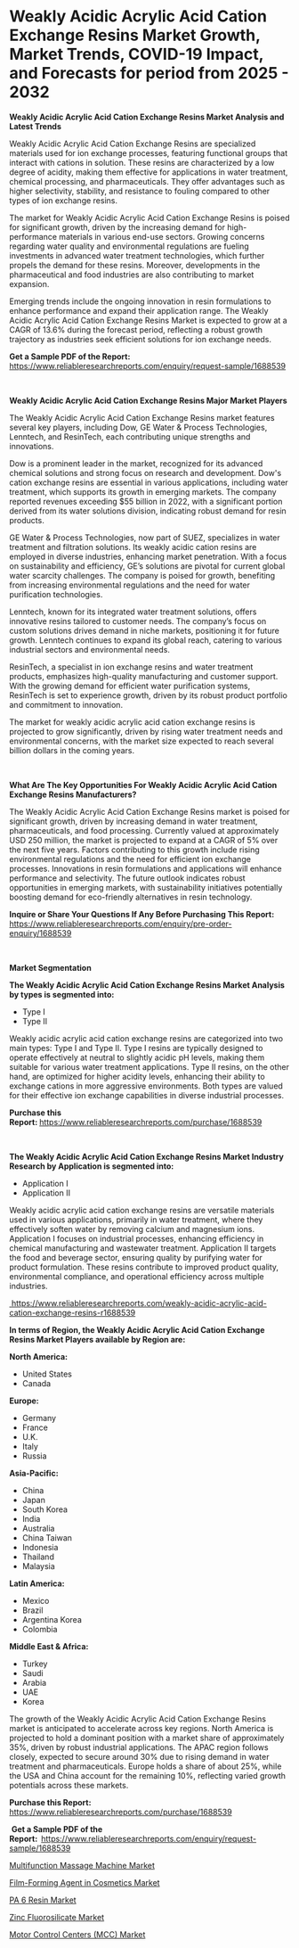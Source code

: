 <p><h1>Weakly Acidic Acrylic Acid Cation Exchange Resins Market Growth, Market Trends, COVID-19 Impact, and Forecasts for period from 2025 - 2032</h1></p><p><strong>Weakly Acidic Acrylic Acid Cation Exchange Resins Market Analysis and Latest Trends</strong></p>
<p><p>Weakly Acidic Acrylic Acid Cation Exchange Resins are specialized materials used for ion exchange processes, featuring functional groups that interact with cations in solution. These resins are characterized by a low degree of acidity, making them effective for applications in water treatment, chemical processing, and pharmaceuticals. They offer advantages such as higher selectivity, stability, and resistance to fouling compared to other types of ion exchange resins.</p><p>The market for Weakly Acidic Acrylic Acid Cation Exchange Resins is poised for significant growth, driven by the increasing demand for high-performance materials in various end-use sectors. Growing concerns regarding water quality and environmental regulations are fueling investments in advanced water treatment technologies, which further propels the demand for these resins. Moreover, developments in the pharmaceutical and food industries are also contributing to market expansion.</p><p>Emerging trends include the ongoing innovation in resin formulations to enhance performance and expand their application range. The Weakly Acidic Acrylic Acid Cation Exchange Resins Market is expected to grow at a CAGR of 13.6% during the forecast period, reflecting a robust growth trajectory as industries seek efficient solutions for ion exchange needs.</p></p>
<p><strong>Get a Sample PDF of the Report:&nbsp;</strong> <a href="https://www.reliableresearchreports.com/enquiry/request-sample/1688539?utm_campaign=31&utm_medium=2&utm_source=Github&utm_content=ia&utm_term=06012025&utm_id=weakly-acidic-acrylic-acid-cation-exchange-resins">https://www.reliableresearchreports.com/enquiry/request-sample/1688539</a></p>
<p>&nbsp;</p>
<p><strong>Weakly Acidic Acrylic Acid Cation Exchange Resins Major Market Players</strong></p>
<p><p>The Weakly Acidic Acrylic Acid Cation Exchange Resins market features several key players, including Dow, GE Water & Process Technologies, Lenntech, and ResinTech, each contributing unique strengths and innovations.</p><p>Dow is a prominent leader in the market, recognized for its advanced chemical solutions and strong focus on research and development. Dow's cation exchange resins are essential in various applications, including water treatment, which supports its growth in emerging markets. The company reported revenues exceeding $55 billion in 2022, with a significant portion derived from its water solutions division, indicating robust demand for resin products.</p><p>GE Water & Process Technologies, now part of SUEZ, specializes in water treatment and filtration solutions. Its weakly acidic cation resins are employed in diverse industries, enhancing market penetration. With a focus on sustainability and efficiency, GE’s solutions are pivotal for current global water scarcity challenges. The company is poised for growth, benefiting from increasing environmental regulations and the need for water purification technologies.</p><p>Lenntech, known for its integrated water treatment solutions, offers innovative resins tailored to customer needs. The company’s focus on custom solutions drives demand in niche markets, positioning it for future growth. Lenntech continues to expand its global reach, catering to various industrial sectors and environmental needs.</p><p>ResinTech, a specialist in ion exchange resins and water treatment products, emphasizes high-quality manufacturing and customer support. With the growing demand for efficient water purification systems, ResinTech is set to experience growth, driven by its robust product portfolio and commitment to innovation.</p><p>The market for weakly acidic acrylic acid cation exchange resins is projected to grow significantly, driven by rising water treatment needs and environmental concerns, with the market size expected to reach several billion dollars in the coming years.</p></p>
<p>&nbsp;</p>
<p><strong>What Are The Key Opportunities For Weakly Acidic Acrylic Acid Cation Exchange Resins Manufacturers?</strong></p>
<p><p>The Weakly Acidic Acrylic Acid Cation Exchange Resins market is poised for significant growth, driven by increasing demand in water treatment, pharmaceuticals, and food processing. Currently valued at approximately USD 250 million, the market is projected to expand at a CAGR of 5% over the next five years. Factors contributing to this growth include rising environmental regulations and the need for efficient ion exchange processes. Innovations in resin formulations and applications will enhance performance and selectivity. The future outlook indicates robust opportunities in emerging markets, with sustainability initiatives potentially boosting demand for eco-friendly alternatives in resin technology.</p></p>
<p><strong>Inquire or Share Your Questions If Any Before Purchasing This Report:</strong> <a href="https://www.reliableresearchreports.com/enquiry/pre-order-enquiry/1688539?utm_campaign=31&utm_medium=2&utm_source=Github&utm_content=ia&utm_term=06012025&utm_id=weakly-acidic-acrylic-acid-cation-exchange-resins">https://www.reliableresearchreports.com/enquiry/pre-order-enquiry/1688539</a></p>
<p>&nbsp;</p>
<p><strong>Market Segmentation</strong></p>
<p><strong>The Weakly Acidic Acrylic Acid Cation Exchange Resins Market Analysis by types is segmented into:</strong></p>
<p><ul><li>Type I</li><li>Type II</li></ul></p>
<p><p>Weakly acidic acrylic acid cation exchange resins are categorized into two main types: Type I and Type II. Type I resins are typically designed to operate effectively at neutral to slightly acidic pH levels, making them suitable for various water treatment applications. Type II resins, on the other hand, are optimized for higher acidity levels, enhancing their ability to exchange cations in more aggressive environments. Both types are valued for their effective ion exchange capabilities in diverse industrial processes.</p></p>
<p><strong>Purchase this Report:&nbsp;</strong><a href="https://www.reliableresearchreports.com/purchase/1688539?utm_campaign=31&utm_medium=2&utm_source=Github&utm_content=ia&utm_term=06012025&utm_id=weakly-acidic-acrylic-acid-cation-exchange-resins">https://www.reliableresearchreports.com/purchase/1688539</a></p>
<p>&nbsp;</p>
<p><strong>The Weakly Acidic Acrylic Acid Cation Exchange Resins Market Industry Research by Application is segmented into:</strong></p>
<p><ul><li>Application I</li><li>Application II</li></ul></p>
<p><p>Weakly acidic acrylic acid cation exchange resins are versatile materials used in various applications, primarily in water treatment, where they effectively soften water by removing calcium and magnesium ions. Application I focuses on industrial processes, enhancing efficiency in chemical manufacturing and wastewater treatment. Application II targets the food and beverage sector, ensuring quality by purifying water for product formulation. These resins contribute to improved product quality, environmental compliance, and operational efficiency across multiple industries.</p></p>
<p><a href="https://www.reliableresearchreports.com/weakly-acidic-acrylic-acid-cation-exchange-resins-r1688539?utm_campaign=31&utm_medium=2&utm_source=Github&utm_content=ia&utm_term=06012025&utm_id=weakly-acidic-acrylic-acid-cation-exchange-resins">&nbsp;https://www.reliableresearchreports.com/weakly-acidic-acrylic-acid-cation-exchange-resins-r1688539</a></p>
<p><strong>In terms of Region, the Weakly Acidic Acrylic Acid Cation Exchange Resins Market Players available by Region are:</strong></p>
<p>
    <p> <strong> North America: </strong>
        <ul>
            <li>United States</li>
            <li>Canada</li>
        </ul>
        </p> 
    <p> <strong> Europe: </strong>
        <ul>
            <li>Germany</li>
            <li>France</li>
            <li>U.K.</li>
            <li>Italy</li>
            <li>Russia</li>
        </ul>
        </p> 
    <p> <strong> Asia-Pacific: </strong>
        <ul>
            <li>China</li>
            <li>Japan</li>
            <li>South Korea</li>
            <li>India</li>
            <li>Australia</li>
            <li>China Taiwan</li>
            <li>Indonesia</li>
            <li>Thailand</li>
            <li>Malaysia</li>
        </ul>
        </p> 
    <p> <strong> Latin America: </strong>
        <ul>
            <li>Mexico</li>
            <li>Brazil</li>
            <li>Argentina Korea</li>
            <li>Colombia</li>
        </ul>
        </p> 
    <p> <strong> Middle East & Africa: </strong>
        <ul>
            <li>Turkey</li>
            <li>Saudi</li>
            <li>Arabia</li>
            <li>UAE</li>
            <li>Korea</li>
        </ul>
    </p>
    </p>
<p><p>The growth of the Weakly Acidic Acrylic Acid Cation Exchange Resins market is anticipated to accelerate across key regions. North America is projected to hold a dominant position with a market share of approximately 35%, driven by robust industrial applications. The APAC region follows closely, expected to secure around 30% due to rising demand in water treatment and pharmaceuticals. Europe holds a share of about 25%, while the USA and China account for the remaining 10%, reflecting varied growth potentials across these markets.</p></p>
<p><strong>Purchase this Report: </strong><a href="https://www.reliableresearchreports.com/purchase/1688539?utm_campaign=31&utm_medium=2&utm_source=Github&utm_content=ia&utm_term=06012025&utm_id=weakly-acidic-acrylic-acid-cation-exchange-resins">https://www.reliableresearchreports.com/purchase/1688539</a></p>
<p>&nbsp;<strong>Get a Sample PDF of the Report:&nbsp;&nbsp;</strong><a href="https://www.reliableresearchreports.com/enquiry/request-sample/1688539?utm_campaign=31&utm_medium=2&utm_source=Github&utm_content=ia&utm_term=06012025&utm_id=weakly-acidic-acrylic-acid-cation-exchange-resins">https://www.reliableresearchreports.com/enquiry/request-sample/1688539</a></p>
<p><strong></strong></p>
<p><p><a href="https://www.linkedin.com/pulse/multifunction-massage-machine-analysis-highlights-key-growth-forecasts-z5tqe?utm_campaign=31&utm_medium=2&utm_source=Github&utm_content=ia&utm_term=06012025&utm_id=weakly-acidic-acrylic-acid-cation-exchange-resins">Multifunction Massage Machine Market</a></p><p><a href="https://github.com/skerretflossie9297/Market-Research-Report-List-1/blob/main/film-forming-agent-in-cosmetics-market.md?utm_campaign=31&utm_medium=2&utm_source=Github&utm_content=ia&utm_term=06012025&utm_id=weakly-acidic-acrylic-acid-cation-exchange-resins">Film-Forming Agent in Cosmetics Market</a></p><p><a href="https://www.linkedin.com/pulse/pa-6-resin-market-analysis-industry-trends-cagr-59-growth-6d7kc?utm_campaign=31&utm_medium=2&utm_source=Github&utm_content=ia&utm_term=06012025&utm_id=weakly-acidic-acrylic-acid-cation-exchange-resins">PA 6 Resin Market</a></p><p><a href="https://github.com/alberthagorsuch/Market-Research-Report-List-1/blob/main/zinc-fluorosilicate-market.md?utm_campaign=31&utm_medium=2&utm_source=Github&utm_content=ia&utm_term=06012025&utm_id=weakly-acidic-acrylic-acid-cation-exchange-resins">Zinc Fluorosilicate Market</a></p><p><a href="https://www.linkedin.com/pulse/motor-control-centers-mcc-market-insights-encompass-historical-uvkme?utm_campaign=31&utm_medium=2&utm_source=Github&utm_content=ia&utm_term=06012025&utm_id=weakly-acidic-acrylic-acid-cation-exchange-resins">Motor Control Centers (MCC) Market</a></p></p>